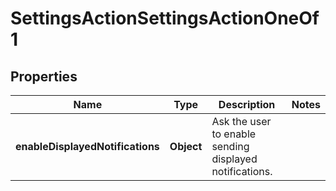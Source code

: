 

# SettingsActionSettingsActionOneOf1


## Properties

| Name | Type | Description | Notes |
|------------ | ------------- | ------------- | -------------|
|**enableDisplayedNotifications** | **Object** | Ask the user to enable sending displayed notifications. |  |



